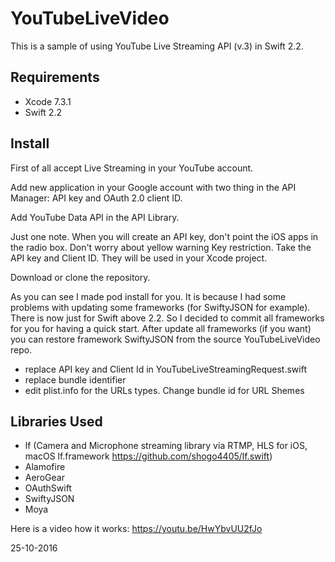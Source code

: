 # YouTubeLiveVideo

This is a sample of using YouTube Live Streaming API (v.3) in Swift 2.2. 

## Requirements

- Xcode 7.3.1
- Swift 2.2

## Install

First of all accept Live Streaming in your YouTube account.

Add new application in your Google account with two thing in the API Manager: API key and OAuth 2.0 client ID.

Add YouTube Data API in the API Library.  

Just one note. When you will create an API key, don't point the iOS apps in the radio box. Don't worry about yellow warning Key restriction. Take the API key and Client ID. They will be used in your Xcode project.

Download or clone the repository.

As you can see I made pod install for you. It is because I had some problems with updating some frameworks (for SwiftyJSON for example). There is now just for Swift above 2.2. So I decided to commit all frameworks for you for having a quick start. After update all frameworks (if you want) you can restore framework SwiftyJSON from the source YouTubeLiveVideo repo.

- replace API key and Client Id in YouTubeLiveStreamingRequest.swift
- replace bundle identifier 
- edit plist.info for the URLs types. Change bundle id for URL Shemes

## Libraries Used

- lf (Camera and Microphone streaming library via RTMP, HLS for iOS, macOS lf.framework https://github.com/shogo4405/lf.swift)
- Alamofire
- AeroGear
- OAuthSwift
- SwiftyJSON
- Moya

Here is a video how it works: https://youtu.be/HwYbvUU2fJo

25-10-2016
